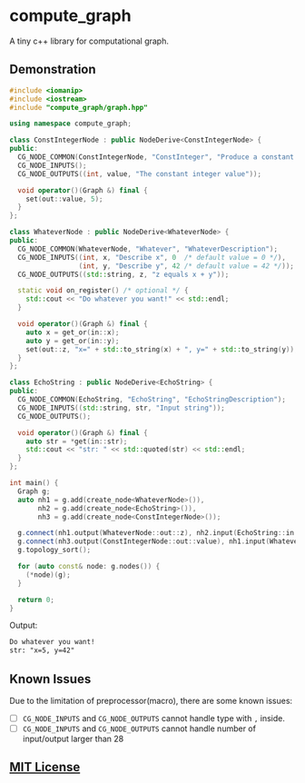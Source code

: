 # compute_graph

A tiny c++ library for computational graph.

## Demonstration

```cpp
#include <iomanip>
#include <iostream>
#include "compute_graph/graph.hpp"

using namespace compute_graph;

class ConstIntegerNode : public NodeDerive<ConstIntegerNode> {
public:
  CG_NODE_COMMON(ConstIntegerNode, "ConstInteger", "Produce a constant integer value");
  CG_NODE_INPUTS();
  CG_NODE_OUTPUTS((int, value, "The constant integer value"));

  void operator()(Graph &) final {
    set(out::value, 5);
  }
};

class WhateverNode : public NodeDerive<WhateverNode> {
public:
  CG_NODE_COMMON(WhateverNode, "Whatever", "WhateverDescription");
  CG_NODE_INPUTS((int, x, "Describe x", 0  /* default value = 0 */),
                 (int, y, "Describe y", 42 /* default value = 42 */));
  CG_NODE_OUTPUTS((std::string, z, "z equals x + y"));

  static void on_register() /* optional */ {
    std::cout << "Do whatever you want!" << std::endl;
  }

  void operator()(Graph &) final {
    auto x = get_or(in::x);
    auto y = get_or(in::y);
    set(out::z, "x=" + std::to_string(x) + ", y=" + std::to_string(y));
  }
};

class EchoString : public NodeDerive<EchoString> {
public:
  CG_NODE_COMMON(EchoString, "EchoString", "EchoStringDescription");
  CG_NODE_INPUTS((std::string, str, "Input string"));
  CG_NODE_OUTPUTS();

  void operator()(Graph &) final {
    auto str = *get(in::str);
    std::cout << "str: " << std::quoted(str) << std::endl;
  }
};

int main() {
  Graph g;
  auto nh1 = g.add(create_node<WhateverNode>()),
       nh2 = g.add(create_node<EchoString>()),
       nh3 = g.add(create_node<ConstIntegerNode>());

  g.connect(nh1.output(WhateverNode::out::z), nh2.input(EchoString::in::str));
  g.connect(nh3.output(ConstIntegerNode::out::value), nh1.input(WhateverNode::in::x));
  g.topology_sort();

  for (auto const& node: g.nodes()) {
    (*node)(g);
  }

  return 0;
}
```

Output:
```txt
Do whatever you want!
str: "x=5, y=42"
```

## Known Issues

Due to the limitation of preprocessor(macro), there are some known issues:

- [ ] `CG_NODE_INPUTS` and `CG_NODE_OUTPUTS` cannot handle type with `,` inside.
- [ ] `CG_NODE_INPUTS` and `CG_NODE_OUTPUTS` cannot handle number of input/output larger than 28

## [MIT License](LICENSE)
